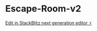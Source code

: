 # Escape-Room-v2

[Edit in StackBlitz next generation editor ⚡️](https://stackblitz.com/~/github.com/ProtocolGemini/Escape-Room-v2)